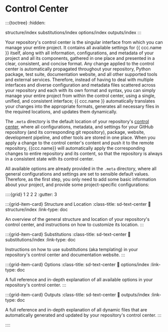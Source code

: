 # Control Center

:::{toctree}
:hidden:

structure/index
substitutions/index
options/index
outputs/index
:::

Your repository's control center is the singular interface from which you can manage your entire project.
It contains all available settings for {{ ccc.name }} itself,
along with all information, configurations, and metadata of your project and all its components,
gathered in one place and presented in a clear, consistent, and concise format.
Any change applied to the control center is automatically propagated throughout your repository,
Python package, test suite, documentation website, and all other supported tools and external services.
Therefore, instead of having to deal with multiple interfaces and diverse configuration
and metadata files scattered across your repository and each with its own format and syntax,
you can simply manage your entire project from within the control center,
using a single, unified, and consistent interface;
{{ ccc.name }} automatically translates your changes into the appropriate formats,
generates all necessary files in the required locations, and updates them dynamically.



The `.meta` directory is the default location of your repository's [control center](../control/index.md),
where all configurations, metadata, and settings for your GitHub repository (and its corresponding git repository),
package, website, development pipeline, and other tools are stored in one place.
When you apply a change to the control center's content and push it to the remote repository,
{{ccc.name}} will automatically apply the corresponding changes to entire repository and its content,
so that the repository is always in a consistent state with its control center.


All available options are already provided in the `.meta` directory,
where all general configurations and settings are set to sensible default values.
Therefore, as the first step, you only need to add some basic information about your project,
and provide some project-specific configurations:



::::{grid} 1 2 2 2
:gutter: 3

:::{grid-item-card} Structure and Location
:class-title: sd-text-center
:link: structure/index
:link-type: doc

An overview of the general structure and location of your repository's control center,
and instructions on how to customize its location.
:::

:::{grid-item-card} Substitutions
:class-title: sd-text-center
:link: substitutions/index
:link-type: doc

Instructions on how to use substitutions (aka templating) in your repository's control center
and documentation website.
:::

:::{grid-item-card} Options
:class-title: sd-text-center
:link: options/index
:link-type: doc

A full reference and in-depth explanation of all available options
in your repository's control center.
:::

:::{grid-item-card} Outputs
:class-title: sd-text-center
:link: outputs/index
:link-type: doc

A full reference and in-depth explanation of all dynamic files that are
automatically generated and updated by your repository's control center.
:::

::::

